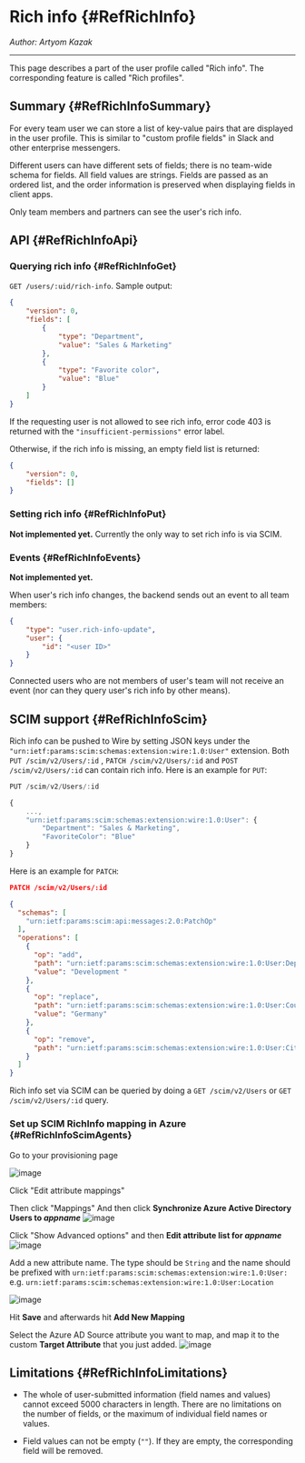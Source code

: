 # Rich info {#RefRichInfo}

_Author: Artyom Kazak_

---

This page describes a part of the user profile called "Rich info". The corresponding feature is called "Rich profiles".

## Summary {#RefRichInfoSummary}

For every team user we can store a list of key-value pairs that are displayed in the user profile. This is similar to "custom profile fields" in Slack and other enterprise messengers.

Different users can have different sets of fields; there is no team-wide schema for fields. All field values are strings. Fields are passed as an ordered list, and the order information is preserved when displaying fields in client apps.

Only team members and partners can see the user's rich info.

## API {#RefRichInfoApi}

### Querying rich info {#RefRichInfoGet}

`GET /users/:uid/rich-info`. Sample output:

```json
{
    "version": 0,
    "fields": [
        {
            "type": "Department",
            "value": "Sales & Marketing"
        },
        {
            "type": "Favorite color",
            "value": "Blue"
        }
    ]
}
```

If the requesting user is not allowed to see rich info, error code 403 is returned with the `"insufficient-permissions"` error label.

Otherwise, if the rich info is missing, an empty field list is returned:

```json
{
    "version": 0,
    "fields": []
}
```

### Setting rich info {#RefRichInfoPut}

**Not implemented yet.** Currently the only way to set rich info is via SCIM.

### Events {#RefRichInfoEvents}

**Not implemented yet.**

When user's rich info changes, the backend sends out an event to all team members:

```json
{
    "type": "user.rich-info-update",
    "user": {
        "id": "<user ID>"
    }
}
```

Connected users who are not members of user's team will not receive an event (nor can they query user's rich info by other means).

## SCIM support {#RefRichInfoScim}

Rich info can be pushed to Wire by setting JSON keys under the `"urn:ietf:params:scim:schemas:extension:wire:1.0:User"` extension. Both `PUT /scim/v2/Users/:id` , `PATCH /scim/v2/Users/:id` and `POST /scim/v2/Users/:id` can contain rich info. Here is an example for `PUT`:

```javascript
PUT /scim/v2/Users/:id

{
    ...,
    "urn:ietf:params:scim:schemas:extension:wire:1.0:User": {
        "Department": "Sales & Marketing",
        "FavoriteColor": "Blue"
    }
}
```

Here is an example for `PATCH`:

```json
PATCH /scim/v2/Users/:id

{
  "schemas": [
    "urn:ietf:params:scim:api:messages:2.0:PatchOp"
  ],
  "operations": [
    {
      "op": "add",
      "path": "urn:ietf:params:scim:schemas:extension:wire:1.0:User:Department",
      "value": "Development "
    },
    {
      "op": "replace",
      "path": "urn:ietf:params:scim:schemas:extension:wire:1.0:User:Country",
      "value": "Germany"
    },
    {
      "op": "remove",
      "path": "urn:ietf:params:scim:schemas:extension:wire:1.0:User:City"
    }
  ]
}

```

Rich info set via SCIM can be queried by doing a `GET /scim/v2/Users` or `GET /scim/v2/Users/:id` query.

### Set up SCIM RichInfo mapping in Azure {#RefRichInfoScimAgents}

Go to your provisioning page

![image](https://user-images.githubusercontent.com/628387/119977043-393b3000-bfb8-11eb-9e5b-18a955ca3181.png)

Click "Edit attribute mappings"

Then click "Mappings" And then click **Synchronize Azure Active Directory Users to _appname_**
![image](https://user-images.githubusercontent.com/628387/119977488-c9797500-bfb8-11eb-81b8-46376f5fdadb.png)

Click "Show Advanced options" and then **Edit attribute list for _appname_**
![image](https://user-images.githubusercontent.com/628387/119977905-3f7ddc00-bfb9-11eb-90e2-28da82c6f13e.png)

Add a new attribute name. The type should be `String` and the name should be prefixed with `urn:ietf:params:scim:schemas:extension:wire:1.0:User:`
e.g. `urn:ietf:params:scim:schemas:extension:wire:1.0:User:Location`

![image](https://user-images.githubusercontent.com/628387/119978050-70f6a780-bfb9-11eb-8919-93e32bf76d79.png)

Hit **Save** and afterwards hit **Add New Mapping**

Select the Azure AD Source attribute you want to map, and map it to the custom **Target Attribute** that you just added.
![image](https://user-images.githubusercontent.com/628387/119978316-c5018c00-bfb9-11eb-9290-2076ac1a05df.png)



## Limitations {#RefRichInfoLimitations}

* The whole of user-submitted information (field names and values) cannot exceed 5000 characters in length. There are no limitations on the number of fields, or the maximum of individual field names or values.

* Field values can not be empty (`""`). If they are empty, the corresponding field will be removed.
